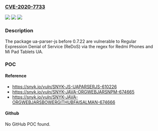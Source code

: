 ### [CVE-2020-7733](https://cve.mitre.org/cgi-bin/cvename.cgi?name=CVE-2020-7733)
![](https://img.shields.io/static/v1?label=Product&message=ua-parser-js&color=blue)
![](https://img.shields.io/static/v1?label=Version&message=%3C%200.7.22%20&color=brighgreen)
![](https://img.shields.io/static/v1?label=Vulnerability&message=Regular%20Expression%20Denial%20of%20Service%20(ReDoS)&color=brighgreen)

### Description

The package ua-parser-js before 0.7.22 are vulnerable to Regular Expression Denial of Service (ReDoS) via the regex for Redmi Phones and Mi Pad Tablets UA.

### POC

#### Reference
- https://snyk.io/vuln/SNYK-JS-UAPARSERJS-610226
- https://snyk.io/vuln/SNYK-JAVA-ORGWEBJARSNPM-674665
- https://snyk.io/vuln/SNYK-JAVA-ORGWEBJARSBOWERGITHUBFAISALMAN-674666

#### Github
No GitHub POC found.

